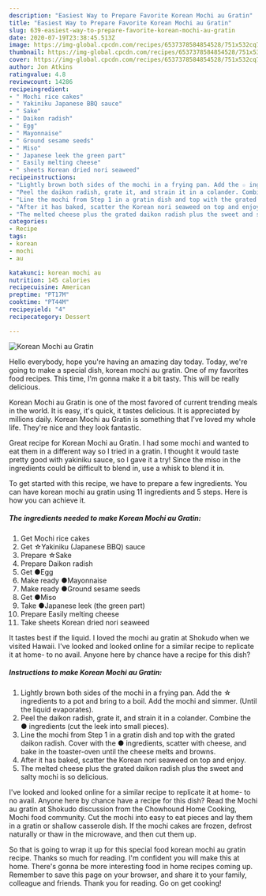 ```yaml
---
description: "Easiest Way to Prepare Favorite Korean Mochi au Gratin"
title: "Easiest Way to Prepare Favorite Korean Mochi au Gratin"
slug: 639-easiest-way-to-prepare-favorite-korean-mochi-au-gratin
date: 2020-07-19T23:38:45.513Z
image: https://img-global.cpcdn.com/recipes/6537378584854528/751x532cq70/korean-mochi-au-gratin-recipe-main-photo.jpg
thumbnail: https://img-global.cpcdn.com/recipes/6537378584854528/751x532cq70/korean-mochi-au-gratin-recipe-main-photo.jpg
cover: https://img-global.cpcdn.com/recipes/6537378584854528/751x532cq70/korean-mochi-au-gratin-recipe-main-photo.jpg
author: Jon Atkins
ratingvalue: 4.8
reviewcount: 14286
recipeingredient:
- " Mochi rice cakes"
- " Yakiniku Japanese BBQ sauce"
- " Sake"
- " Daikon radish"
- " Egg"
- " Mayonnaise"
- " Ground sesame seeds"
- " Miso"
- " Japanese leek the green part"
- " Easily melting cheese"
- " sheets Korean dried nori seaweed"
recipeinstructions:
- "Lightly brown both sides of the mochi in a frying pan. Add the ☆ ingredients to a pot and bring to a boil. Add the mochi and simmer. (Until the liquid evaporates)."
- "Peel the daikon radish, grate it, and strain it in a colander. Combine the ● ingredients (cut the leek into small pieces)."
- "Line the mochi from Step 1 in a gratin dish and top with the grated daikon radish. Cover with the  ● ingredients, scatter with cheese, and bake in the toaster-oven until the cheese melts and browns."
- "After it has baked, scatter the Korean nori seaweed on top and enjoy."
- "The melted cheese plus the grated daikon radish plus the sweet and salty mochi is so delicious."
categories:
- Recipe
tags:
- korean
- mochi
- au

katakunci: korean mochi au 
nutrition: 145 calories
recipecuisine: American
preptime: "PT17M"
cooktime: "PT44M"
recipeyield: "4"
recipecategory: Dessert

---
```



![Korean Mochi au Gratin](https://img-global.cpcdn.com/recipes/6537378584854528/751x532cq70/korean-mochi-au-gratin-recipe-main-photo.jpg)

Hello everybody, hope you're having an amazing day today. Today, we're going to make a special dish, korean mochi au gratin. One of my favorites food recipes. This time, I'm gonna make it a bit tasty. This will be really delicious.

Korean Mochi au Gratin is one of the most favored of current trending meals in the world. It is easy, it's quick, it tastes delicious. It is appreciated by millions daily. Korean Mochi au Gratin is something that I've loved my whole life. They're nice and they look fantastic.

Great recipe for Korean Mochi au Gratin. I had some mochi and wanted to eat them in a different way so I tried in a gratin. I thought it would taste pretty good with yakiniku sauce, so I gave it a try! Since the miso in the ingredients could be difficult to blend in, use a whisk to blend it in.


To get started with this recipe, we have to prepare a few ingredients. You can have korean mochi au gratin using 11 ingredients and 5 steps. Here is how you can achieve it.

<!--inarticleads1-->

##### The ingredients needed to make Korean Mochi au Gratin:

1. Get  Mochi rice cakes
1. Get  ☆Yakiniku (Japanese BBQ) sauce
1. Prepare  ☆Sake
1. Prepare  Daikon radish
1. Get  ●Egg
1. Make ready  ●Mayonnaise
1. Make ready  ●Ground sesame seeds
1. Get  ●Miso
1. Take  ●Japanese leek (the green part)
1. Prepare  Easily melting cheese
1. Take  sheets Korean dried nori seaweed


It tastes best if the liquid. I loved the mochi au gratin at Shokudo when we visited Hawaii. I&#39;ve looked and looked online for a similar recipe to replicate it at home- to no avail. Anyone here by chance have a recipe for this dish? 

<!--inarticleads2-->

##### Instructions to make Korean Mochi au Gratin:

1. Lightly brown both sides of the mochi in a frying pan. Add the ☆ ingredients to a pot and bring to a boil. Add the mochi and simmer. (Until the liquid evaporates).
1. Peel the daikon radish, grate it, and strain it in a colander. Combine the ● ingredients (cut the leek into small pieces).
1. Line the mochi from Step 1 in a gratin dish and top with the grated daikon radish. Cover with the  ● ingredients, scatter with cheese, and bake in the toaster-oven until the cheese melts and browns.
1. After it has baked, scatter the Korean nori seaweed on top and enjoy.
1. The melted cheese plus the grated daikon radish plus the sweet and salty mochi is so delicious.


I&#39;ve looked and looked online for a similar recipe to replicate it at home- to no avail. Anyone here by chance have a recipe for this dish? Read the Mochi au gratin at Shokudo discussion from the Chowhound Home Cooking, Mochi food community. Cut the mochi into easy to eat pieces and lay them in a gratin or shallow casserole dish. If the mochi cakes are frozen, defrost naturally or thaw in the microwave, and then cut them up. 

So that is going to wrap it up for this special food korean mochi au gratin recipe. Thanks so much for reading. I'm confident you will make this at home. There's gonna be more interesting food in home recipes coming up. Remember to save this page on your browser, and share it to your family, colleague and friends. Thank you for reading. Go on get cooking!
